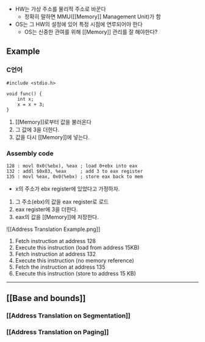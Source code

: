 - HW는 가상 주소를 물리적 주소로 바꾼다
    - 정확히 말하면 MMU([[Memory]] Management Unit)가 함
- OS는 그 HW의 설정에 있어 특정 시점에 연루되어야 한다
    - OS는 신중한 관여를 위해 [[Memory]] 관리를 잘 해야한다?

## Example
### C언어
```
#include <stdio.h>

void func() {
	int x;
	x = x + 3;
}
```
1. [[Memory]]로부터 값을 불러온다
2. 그 값에 3을 더한다.
3. 값을 다시 [[Memory]]에 넣는다.

### Assembly code
```
128 : movl 0x0(%ebx), %eax ; load 0+ebx into eax
132 : addl $0x03, %eax     ; add 3 to eax register
135 : movl %eax, 0x0(%ebx) ; store eax back to mem
```

- x의 주소가 ebx register에 있었다고 가정하자.
1. 그 주소(ebx)의 값을 eax register로 로드 
2. eax register에 3을 더한다.
3. eax의 값을 [[Memory]]에 저장한다.

![[Address Translation Example.png]]
1. Fetch instruction at address 128
2. Execute this instruction (load from address 15KB)
3. Fetch instruction at address 132
4. Execute this instruction (no memory reference)
5. Fetch the instruction at address 135
6. Execute this instruction (store to address 15 KB)
---

## [[Base and bounds]]

### [[Address Translation on Segmentation]]

### [[Address Translation on Paging]]


 
